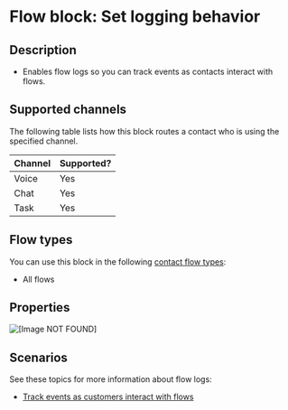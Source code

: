 # Flow block: Set logging behavior<a name="set-logging-behavior"></a>

## Description<a name="set-logging-behavior-description"></a>
+ Enables flow logs so you can track events as contacts interact with flows\.

## Supported channels<a name="set-logging-channels"></a>

The following table lists how this block routes a contact who is using the specified channel\. 


| Channel | Supported? | 
| --- | --- | 
| Voice | Yes | 
| Chat | Yes | 
| Task | Yes | 

## Flow types<a name="set-logging-behavior-types"></a>

You can use this block in the following [contact flow types](create-contact-flow.md#contact-flow-types):
+ All flows

## Properties<a name="set-logging-behavior-properties"></a>

![\[Image NOT FOUND\]](http://docs.aws.amazon.com/connect/latest/adminguide/images/set-logging-behavior-properties.png)

## Scenarios<a name="set-logging-behavior-scenarios"></a>

See these topics for more information about flow logs:
+ [Track events as customers interact with flows](about-contact-flow-logs.md)